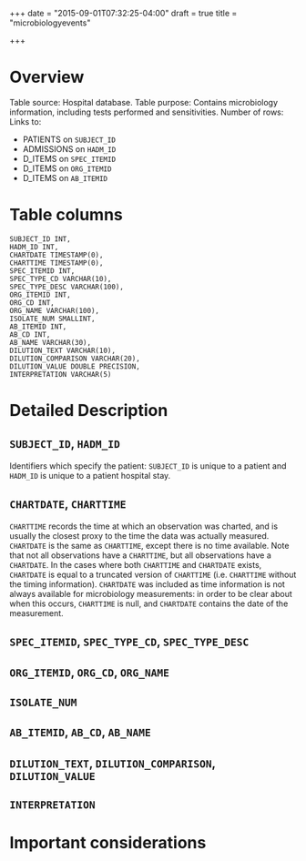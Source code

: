 +++
date = "2015-09-01T07:32:25-04:00"
draft = true
title = "microbiologyevents"

+++

# Overview

Table source: Hospital database.
Table purpose: Contains microbiology information, including tests performed and sensitivities.
Number of rows: 
Links to: 
* PATIENTS on `SUBJECT_ID`
* ADMISSIONS on `HADM_ID`
* D\_ITEMS on `SPEC_ITEMID`
* D\_ITEMS on `ORG_ITEMID`
* D\_ITEMS on `AB_ITEMID`

# Table columns

	SUBJECT_ID INT, 
	HADM_ID INT, 
	CHARTDATE TIMESTAMP(0), 
	CHARTTIME TIMESTAMP(0), 
	SPEC_ITEMID INT, 
	SPEC_TYPE_CD VARCHAR(10), 
	SPEC_TYPE_DESC VARCHAR(100), 
	ORG_ITEMID INT, 
	ORG_CD INT, 
	ORG_NAME VARCHAR(100), 
	ISOLATE_NUM SMALLINT, 
	AB_ITEMID INT, 
	AB_CD INT, 
	AB_NAME VARCHAR(30), 
	DILUTION_TEXT VARCHAR(10), 
	DILUTION_COMPARISON VARCHAR(20), 
	DILUTION_VALUE DOUBLE PRECISION, 
	INTERPRETATION VARCHAR(5)
	
# Detailed Description

## `SUBJECT_ID`, `HADM_ID`

Identifiers which specify the patient: `SUBJECT_ID` is unique to a patient and `HADM_ID` is unique to a patient hospital stay.

## `CHARTDATE`, `CHARTTIME`

`CHARTTIME` records the time at which an observation was charted, and is usually the closest proxy to the time the data was actually measured.
`CHARTDATE` is the same as `CHARTTIME`, except there is no time available. Note that not all observations have a `CHARTTIME`, but all observations have a `CHARTDATE`.
In the cases where both `CHARTTIME` and `CHARTDATE` exists, `CHARTDATE` is equal to a truncated version of `CHARTTIME` (i.e. `CHARTTIME` without the timing information).
`CHARTDATE` was included as time information is not always available for microbiology measurements: in order to be clear about when this occurs, `CHARTTIME` is null, and `CHARTDATE` contains the date of the measurement.

## `SPEC_ITEMID`, `SPEC_TYPE_CD`, `SPEC_TYPE_DESC`

## `ORG_ITEMID`, `ORG_CD`, `ORG_NAME`

## `ISOLATE_NUM`

## `AB_ITEMID`, `AB_CD`, `AB_NAME`

## `DILUTION_TEXT`, `DILUTION_COMPARISON`, `DILUTION_VALUE`

## `INTERPRETATION`


# Important considerations